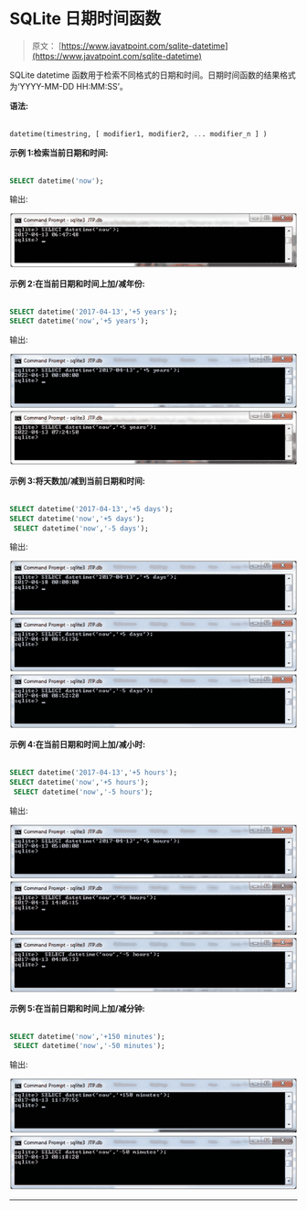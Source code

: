 # SQLite 日期时间函数

> 原文： [https://www.javatpoint.com/sqlite-datetime](https://www.javatpoint.com/sqlite-datetime)

SQLite datetime 函数用于检索不同格式的日期和时间。日期时间函数的结果格式为‘YYYY-MM-DD HH:MM:SS’。

**语法:**

```sql

datetime(timestring, [ modifier1, modifier2, ... modifier_n ] ) 

```

**示例 1:检索当前日期和时间:**

```sql

SELECT datetime('now');

```

输出:

![SQLite Datetime function 1](img/2ccea6e4742798797b2795c0e72f6bb0.png)

**示例 2:在当前日期和时间上加/减年份:**

```sql

SELECT datetime('2017-04-13','+5 years');
SELECT datetime('now','+5 years');

```

输出:

![SQLite Datetime function 2](img/07ace7f14e7e26f27541014a92c81605.png) ![SQLite Datetime function 3](img/362fae4bf8be25273c940678d777944b.png)

**示例 3:将天数加/减到当前日期和时间:**

```sql

SELECT datetime('2017-04-13','+5 days');
SELECT datetime('now','+5 days');
 SELECT datetime('now','-5 days');

```

输出:

![SQLite Datetime function 4](img/df1bb3b62e2c2e71bea3eefabfa9da44.png) ![SQLite Datetime function 5](img/13cc53d5b4686c7cd7b18e9e2568117a.png) ![SQLite Datetime function 6](img/07b84b7c1ff02440bbf7370409d6c80b.png)

**示例 4:在当前日期和时间上加/减小时:**

```sql

SELECT datetime('2017-04-13','+5 hours');
SELECT datetime('now','+5 hours');
 SELECT datetime('now','-5 hours');

```

输出:

![SQLite Datetime function 7](img/edceeaa4a89d258aaf3b4078a94a3c3a.png) ![SQLite Datetime function 8](img/a6662086a1f7efdd0f82eace989f0c0b.png) ![SQLite Datetime function 9](img/fa7cc6988a2e71107a03e1f7e70a15e6.png)

**示例 5:在当前日期和时间上加/减分钟:**

```sql

SELECT datetime('now','+150 minutes');
 SELECT datetime('now','-50 minutes');

```

输出:

![SQLite Datetime function 10](img/e277fce19dcbf1bd1d3db2347fe91bb3.png) ![SQLite Datetime function 11](img/3832c9c58f54ef28899d7b331b4e7bc2.png)

* * *
